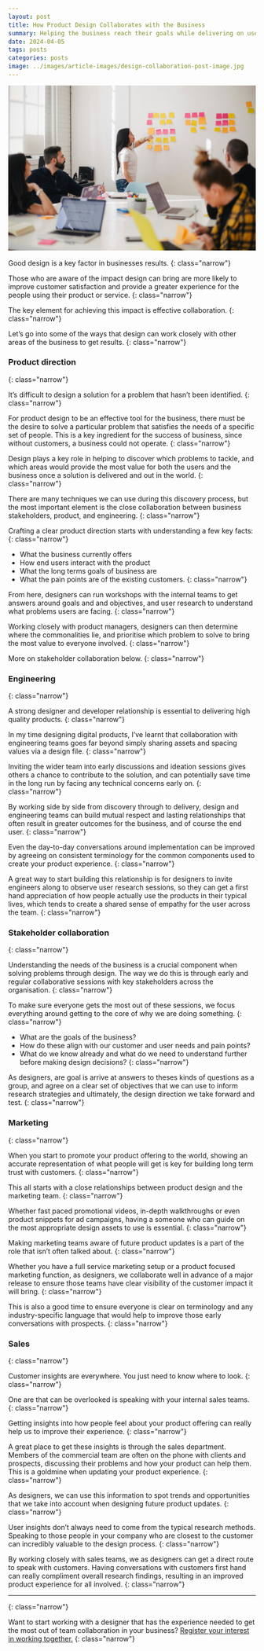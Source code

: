 ```yaml
---
layout: post
title: How Product Design Collaborates with the Business
summary: Helping the business reach their goals while delivering on user needs is the goal of a product designer
date: 2024-04-05
tags: posts
categories: posts
image: ../images/article-images/design-collaboration-post-image.jpg
---
```


<img class="article-image" src="/images/article-images/design-collaboration-post-image.jpg" />

Good design is a key factor in businesses results.
{: class="narrow"}

Those who are aware of the impact design can bring are more likely to improve customer satisfaction and provide a greater experience for the people using their product or service.
{: class="narrow"}

The key element for achieving this impact is effective collaboration.
{: class="narrow"}

Let’s go into some of the ways that design can work closely with other areas of the business to get results.
{: class="narrow"}

### **Product direction**
{: class="narrow"}

It’s difficult to design a solution for a problem that hasn’t been identified.
{: class="narrow"}

For product design to be an effective tool for the business, there must be the desire to solve a particular problem that satisfies the needs of a specific set of people. This is a key ingredient for the success of business, since without customers, a business could not operate.
{: class="narrow"}

Design plays a key role in helping to discover which problems to tackle, and which areas would provide the most value for both the users and the business once a solution is delivered and out in the world.
{: class="narrow"}

There are many techniques we can use during this discovery process, but the most important element is the close collaboration between business stakeholders, product, and engineering.
{: class="narrow"}

Crafting a clear product direction starts with understanding a few key facts:
{: class="narrow"}

- What the business currently offers
- How end users interact with the product
- What the long terms goals of business are
- What the pain points are of the existing customers.
{: class="narrow"}

From here, designers can run workshops with the internal teams to get answers around goals and and objectives, and user research to understand what problems users are facing.
{: class="narrow"}

Working closely with product managers, designers can then determine where the commonalities lie, and prioritise which problem to solve to bring the most value to everyone involved.
{: class="narrow"}

More on stakeholder collaboration below.
{: class="narrow"}

### **Engineering**
{: class="narrow"}

A strong designer and developer relationship is essential to delivering high quality products.
{: class="narrow"}

In my time designing digital products, I’ve learnt that collaboration with engineering teams goes far beyond simply sharing assets and spacing values via a design file.
{: class="narrow"}

Inviting the wider team into early discussions and ideation sessions gives others a chance to contribute to the solution, and can potentially save time in the long run by facing any technical concerns early on.
{: class="narrow"}

By working side by side from discovery through to delivery, design and engineering teams can build mutual respect and lasting relationships that often result in greater outcomes for the business, and of course the end user.
{: class="narrow"}

Even the day-to-day conversations around implementation can be improved by agreeing on consistent terminology for the common components used to create your product experience.
{: class="narrow"}

A great way to start building this relationship is for designers to invite engineers along to observe user research sessions, so they can get a first hand appreciation of how people actually use the products in their typical lives, which tends to create a shared sense of empathy for the user across the team.
{: class="narrow"}

### **Stakeholder collaboration**
{: class="narrow"}

Understanding the needs of the business is a crucial component when solving problems through design. The way we do this is through early and regular collaborative sessions with key stakeholders across the organisation.
{: class="narrow"}

To make sure everyone gets the most out of these sessions, we focus everything around getting to the core of why we are doing something.
{: class="narrow"}

- What are the goals of the business?
- How do these align with our customer and user needs and pain points?
- What do we know already and what do we need to understand further before making design decisions?
{: class="narrow"}

As designers, are goal is arrive at answers to theses kinds of questions as a group, and agree on a clear set of objectives that we can use to inform research strategies and ultimately, the design direction we take forward and test.
{: class="narrow"}

### **Marketing**
{: class="narrow"}

When you start to promote your product offering to the world, showing an accurate representation of what people will get is key for building long term trust with customers.
{: class="narrow"}

This all starts with a close relationships between product design and the marketing team.
{: class="narrow"}

Whether fast paced promotional videos, in-depth walkthroughs or even product snippets for ad campaigns, having a someone who can guide on the most appropriate design assets to use is essential.
{: class="narrow"}

Making marketing teams aware of future product updates is a part of the role that isn’t often talked about.
{: class="narrow"}

Whether you have a full service marketing setup or a product focused marketing function, as designers, we collaborate well in advance of a major release to ensure those teams have clear visibility of the customer impact it will bring. 
{: class="narrow"}

This is also a good time to ensure everyone is clear on terminology and any industry-specific language that would help to improve those early conversations with prospects.
{: class="narrow"}

### **Sales**
{: class="narrow"}

Customer insights are everywhere. You just need to know where to look.
{: class="narrow"}

One are that can be overlooked is speaking with your internal sales teams.
{: class="narrow"}

Getting insights into how people feel about your product offering can really help us to improve their experience. 
{: class="narrow"}

A great place to get these insights is through the sales department. Members of the commercial team are often on the phone with clients and prospects, discussing their problems and how your product can help them. This is a goldmine when updating your product experience.
{: class="narrow"}

As designers, we can use this information to spot trends and opportunities that we take into account when designing future product updates.
{: class="narrow"}

User insights don’t always need to come from the typical research methods. Speaking to those people in your company who are closest to the customer can incredibly valuable to the design process.
{: class="narrow"}

By working closely with sales teams, we as designers can get a direct route to speak with customers. Having conversations with customers first hand can really compliment overall research findings, resulting in an improved product experience for all involved.
{: class="narrow"}

<hr />
{: class="narrow"}

Want to start working with a designer that has the experience needed to get the most out of team collaboration in your business? <a href="/discovery-call">Register your interest in working together.</a>
{: class="narrow"}